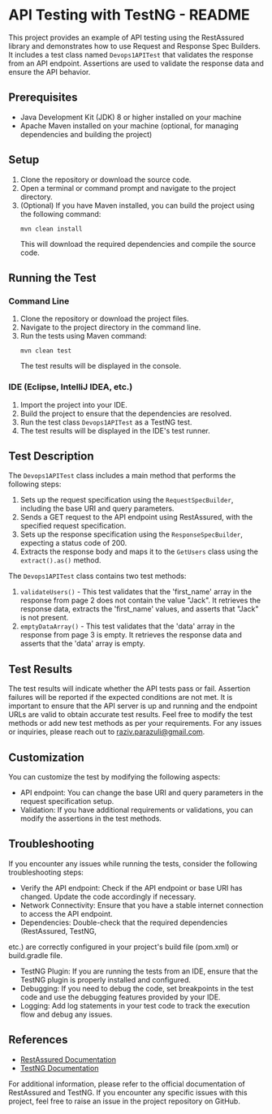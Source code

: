 # API Testing with TestNG - README

This project provides an example of API testing using the RestAssured library and demonstrates how to use Request and Response Spec Builders. It includes a test class named `Devops1APITest` that validates the response from an API endpoint. Assertions are used to validate the response data and ensure the API behavior.

## Prerequisites
- Java Development Kit (JDK) 8 or higher installed on your machine
- Apache Maven installed on your machine (optional, for managing dependencies and building the project)

## Setup
1. Clone the repository or download the source code.
2. Open a terminal or command prompt and navigate to the project directory.
3. (Optional) If you have Maven installed, you can build the project using the following command:
   ```
   mvn clean install
   ```
   This will download the required dependencies and compile the source code.

## Running the Test

### Command Line
1. Clone the repository or download the project files.
2. Navigate to the project directory in the command line.
3. Run the tests using Maven command:
   ```
   mvn clean test
   ```
   The test results will be displayed in the console.

### IDE (Eclipse, IntelliJ IDEA, etc.)
1. Import the project into your IDE.
2. Build the project to ensure that the dependencies are resolved.
3. Run the test class `Devops1APITest` as a TestNG test.
4. The test results will be displayed in the IDE's test runner.

## Test Description
The `Devops1APITest` class includes a main method that performs the following steps:
1. Sets up the request specification using the `RequestSpecBuilder`, including the base URI and query parameters.
2. Sends a GET request to the API endpoint using RestAssured, with the specified request specification.
3. Sets up the response specification using the `ResponseSpecBuilder`, expecting a status code of 200.
4. Extracts the response body and maps it to the `GetUsers` class using the `extract().as()` method.

The `Devops1APITest` class contains two test methods:
1. `validateUsers()` - This test validates that the 'first_name' array in the response from page 2 does not contain the value "Jack". It retrieves the response data, extracts the 'first_name' values, and asserts that "Jack" is not present.
2. `emptyDataArray()` - This test validates that the 'data' array in the response from page 3 is empty. It retrieves the response data and asserts that the 'data' array is empty.

## Test Results
The test results will indicate whether the API tests pass or fail. Assertion failures will be reported if the expected conditions are not met.
It is important to ensure that the API server is up and running and the endpoint URLs are valid to obtain accurate test results.
Feel free to modify the test methods or add new test methods as per your requirements.
For any issues or inquiries, please reach out to raziv.parazuli@gmail.com.

## Customization
You can customize the test by modifying the following aspects:
- API endpoint: You can change the base URI and query parameters in the request specification setup.
- Validation: If you have additional requirements or validations, you can modify the assertions in the test methods.

## Troubleshooting
If you encounter any issues while running the tests, consider the following troubleshooting steps:
- Verify the API endpoint: Check if the API endpoint or base URI has changed. Update the code accordingly if necessary.
- Network Connectivity: Ensure that you have a stable internet connection to access the API endpoint.
- Dependencies: Double-check that the required dependencies (RestAssured, TestNG,

 etc.) are correctly configured in your project's build file (pom.xml) or build.gradle file.
- TestNG Plugin: If you are running the tests from an IDE, ensure that the TestNG plugin is properly installed and configured.
- Debugging: If you need to debug the code, set breakpoints in the test code and use the debugging features provided by your IDE.
- Logging: Add log statements in your test code to track the execution flow and debug any issues.

## References
- [RestAssured Documentation](https://rest-assured.io/)
- [TestNG Documentation](https://testng.org/doc/)

For additional information, please refer to the official documentation of RestAssured and TestNG. If you encounter any specific issues with this project, feel free to raise an issue in the project repository on GitHub.